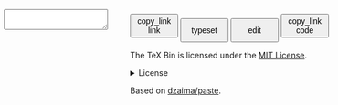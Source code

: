<button id="saveB" title="alt+s" style="font-size:1em;height:3em;width:6em" onclick="save_tex(true)"      >copy_link<br>link</button>
  <button id="viewB" title="alt+v" style="font-size:1em;height:3em;width:6em" onclick="editor_mode(2)"           >typeset     </button>
  <button id="editB" title="alt+e" style="font-size:1em;height:3em;width:6em" onclick="editor_mode(0)"           >edit        </button>
  <button id="copyB" title="alt+c" style="font-size:1em;height:3em;width:6em" onclick="copy_link(texarea.value)">copy_link<br>code</button>
  <div style="position:absolute; top:4em; left:.5em; right:.5em; bottom:0">
    <textarea class="mainArea" id="texarea" spellcheck="false"></textarea>
    <div class="mainArea" id="genc" hidden>
    </div>
  </div>
  
  <script type="text/javascript">
    window.MathJax = {
    tex: {
        inlineMath: [['$', '$'], ['\\(', '\\)']]
    }
    };

    var MODE = 0; // 0-edit; 2-view

    function editor_mode(mode) {
      MODE = mode;
      texarea.style.display = MODE==0? 'block' : 'none';
      genc.style.display = MODE==2? 'block' : 'none';
      editB.disabled = MODE==0;
      viewB.disabled = MODE==2;
      if (mode==0) texarea.focus();
      if (mode==2) generate();
    }
    
    
    function generate() {
      genc.innerText = texarea.value;
      genc.style="";
        MathJax.typeset();
    }
    function colorCode(str, cols, prefix) {
      let prev = cols[0];
      for (let i = 1; i < cols.length; i++) {
        let curr = cols[i];
        if (curr) {
          if (curr===prev) cols[i] = undefined;
          else prev = curr;
        }
      }
      let code = "";
      for (let i = 0; i < str.length; i++) {
        let ccol = cols[i];
        if (ccol) {
          if (code) code+= "</span>";
          code+= "<span class="+prefix+ccol+">"
        }
        code+= html(str[i]);
      }
      code+= "</span>";
      genc.innerHTML = code;
    }
    
    function save_tex(copyLink = false) {
      let b64 = "#0"+enc(texarea.value);
      history.pushState({}, "", b64);
      if (copyLink) copy_link(location.href.replace("/#", "#"));
    }
    function enc(str = texarea.value) {
      let bytes = new TextEncoder("utf-8").encode(str);
      return arrToB64(deflate(bytes));
    }
    function dec(str) {
      try {
        return new TextDecoder("utf-8").decode(inflate(b64ToArr(str)));
      } catch (e) {
        return "failed to decode - full link not copied?";
      }
    }

    function arrToB64(arr) {
      var bytestr = "";
      arr.forEach(c => bytestr+= String.fromCharCode(c));
      return btoa(bytestr).replace(/\+/g, "@").replace(/=+/, "");
    }
    function b64ToArr(str) {
      return new Uint8Array([...atob(decodeURIComponent(str).replace(/@/g, "+"))].map(c=>c.charCodeAt()))
    }
    
    function deflate(arr) {
      return pako.deflateRaw(arr, {"level": 9});
    }
    function inflate(arr) {
      return pako.inflateRaw(arr);
    }
    
    function html(str) {
      return new Option(str).innerHTML.replace(/\n/g,'<br>');
    }
    function copy_link(str) {
      navigator.clipboard.writeText(str);
    }
    function load() {
      texarea.value = "";
      let hash = decodeURIComponent(location.hash.slice(1));
      let v = hash[0];
      hash = hash.slice(1); // remove version
      if (hash) {
        let parts = hash.split("#");
        texarea.value = parts[0]? dec(parts[0]) : "";
        editor_mode(texarea.value? 2 : 0);
      } else editor_mode(0);
    }
    load();
    window.onhashchange=load;
    
    document.addEventListener("keydown", e => {
      let code = e.code;
      let ctrl = e.ctrlKey;
      let alt = e.altKey;
      if (alt) {
        if (code == 'KeyS') { saveB.click(); e.preventDefault(); viewB.click(); }
        if (code == 'KeyE') { editB.click(); e.preventDefault(); texarea.focus(); }
        if (code == 'KeyV') { viewB.click(); e.preventDefault(); }
        if (code == 'KeyC') { copyB.click(); e.preventDefault(); }
      }
      if (ctrl && code == 'KeyR') save_tex(false);
      if (code == 'F5') save_tex(false);
    });
  </script>

The TeX Bin is licensed under the [MIT License][mit].

<details>
<summary>License</summary>
Copyright 2020 Rodrigo Girão Serrão.

Permission is hereby granted, free of charge, to any person obtaining a copy_link of this software and associated documentation files (the "Software"), to deal in the Software without restriction, including without limitation the rights to use, copy_link, modify, merge, publish, distribute, sublicense, and/or sell copies of the Software, and to permit persons to whom the Software is furnished to do so, subject to the following conditions:

The above copyright notice and this permission notice shall be included in all copies or substantial portions of the Software.

THE SOFTWARE IS PROVIDED "AS IS", WITHOUT WARRANTY OF ANY KIND, EXPRESS OR IMPLIED, INCLUDING BUT NOT LIMITED TO THE WARRANTIES OF MERCHANTABILITY, FITNESS FOR A PARTICULAR PURPOSE AND NONINFRINGEMENT. IN NO EVENT SHALL THE AUTHORS OR COPYRIGHT HOLDERS BE LIABLE FOR ANY CLAIM, DAMAGES OR OTHER LIABILITY, WHETHER IN AN ACTION OF CONTRACT, TORT OR OTHERWISE, ARISING FROM, OUT OF OR IN CONNECTION WITH THE SOFTWARE OR THE USE OR OTHER DEALINGS IN THE SOFTWARE.
</details>

Based on [dzaima/paste][dzaima-paste].

[mit]: https://opensource.org/licenses/MIT
[dzaima-paste]: https://github.com/dzaima/paste
